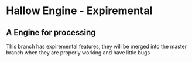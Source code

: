 # Hallow Engine - Expiremental
## A Engine for processing

This branch has expiremental features, they will be merged into the master branch when they are properly working and have little bugs
